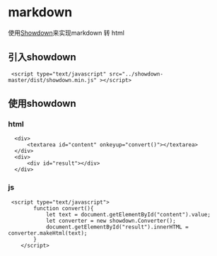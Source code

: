 # markdown
使用[Showdown](https://github.com/zzchong/markdown/tree/master/showdown-master "Showdown")来实现markdown 转 html

## 引入showdown
````
 <script type="text/javascript" src="../showdown-master/dist/showdown.min.js" ></script>
````

## 使用showdown
### html
````
  <div>
      <textarea id="content" onkeyup="convert()"></textarea>
  </div>
  <div>
      <div id="result"></div>
  </div>
````
### js
````
 <script type="text/javascript">
        function convert(){
            let text = document.getElementById("content").value;
            let converter = new showdown.Converter();
            document.getElementById("result").innerHTML = converter.makeHtml(text);
        }
    </script>
````

